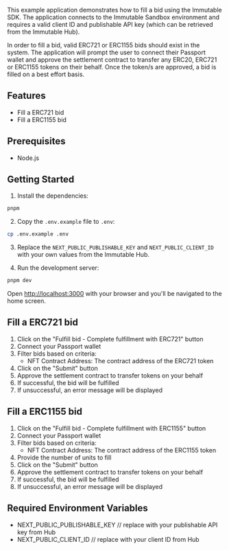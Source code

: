 This example application demonstrates how to fill a bid using the Immutable SDK. The application connects to the Immutable Sandbox environment and requires a valid client ID and publishable API key (which can be retrieved from the Immutable Hub).

In order to fill a bid, valid ERC721 or ERC1155 bids should exist in the system. The application will prompt the user to connect their Passport wallet and approve the settlement contract to transfer any ERC20, ERC721 or ERC1155 tokens on their behalf. Once the token/s are approved, a bid is filled on a best effort basis.

## Features
- Fill a ERC721 bid
- Fill a ERC1155 bid

## Prerequisites
- Node.js

## Getting Started
1. Install the dependencies:

```bash
pnpm
```

2. Copy the `.env.example` file to `.env`:

```bash
cp .env.example .env
```

3. Replace the `NEXT_PUBLIC_PUBLISHABLE_KEY` and `NEXT_PUBLIC_CLIENT_ID` with your own values from the Immutable Hub.


4. Run the development server:

```bash
pnpm dev
```

Open [http://localhost:3000](http://localhost:3000) with your browser and you'll be navigated to the home screen.

## Fill a ERC721 bid
1. Click on the "Fulfill bid - Complete fulfillment with ERC721" button
2. Connect your Passport wallet
3. Filter bids based on criteria:
   - NFT Contract Address: The contract address of the ERC721 token
4. Click on the "Submit" button
5. Approve the settlement contract to transfer tokens on your behalf
6. If successful, the bid will be fulfilled
7. If unsuccessful, an error message will be displayed

## Fill a ERC1155 bid
1. Click on the "Fulfill bid - Complete fulfillment with ERC1155" button
2. Connect your Passport wallet
3. Filter bids based on criteria:
   - NFT Contract Address: The contract address of the ERC1155 token
4. Provide the number of units to fill
5. Click on the "Submit" button
6. Approve the settlement contract to transfer tokens on your behalf
7. If successful, the bid will be fulfilled
8. If unsuccessful, an error message will be displayed

## Required Environment Variables

- NEXT_PUBLIC_PUBLISHABLE_KEY // replace with your publishable API key from Hub
- NEXT_PUBLIC_CLIENT_ID // replace with your client ID from Hub
